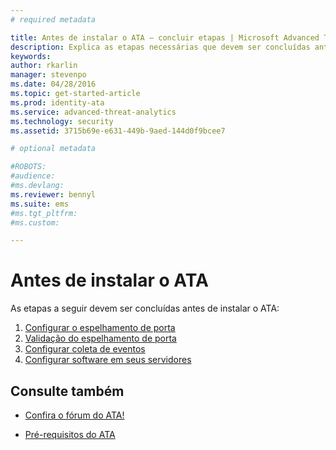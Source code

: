 ```yaml
---
# required metadata

title: Antes de instalar o ATA — concluir etapas | Microsoft Advanced Threat Analytics
description: Explica as etapas necessárias que devem ser concluídas antes da implantação do ATA.
keywords:
author: rkarlin
manager: stevenpo
ms.date: 04/28/2016
ms.topic: get-started-article
ms.prod: identity-ata
ms.service: advanced-threat-analytics
ms.technology: security
ms.assetid: 3715b69e-e631-449b-9aed-144d0f9bcee7

# optional metadata

#ROBOTS:
#audience:
#ms.devlang:
ms.reviewer: bennyl
ms.suite: ems
#ms.tgt_pltfrm:
#ms.custom:

---
```


# Antes de instalar o ATA

As etapas a seguir devem ser concluídas antes de instalar o ATA:

1. [Configurar o espelhamento de porta](configure-port-mirroring.md)
2. [Validação do espelhamento de porta](validate-port-mirroring.md)
3. [Configurar coleta de eventos](configure-event-collection.md)
4. [Configurar software em seus servidores](install-ata-preinstall-software.md)


## Consulte também

- [Confira o fórum do ATA!](https://social.technet.microsoft.com/Forums/security/en-US/home?forum=mata)

- [Pré-requisitos do ATA](/advanced-threat-analytics/plan-design/ata-prerequisites)



<!--HONumber=May16_HO2-->



